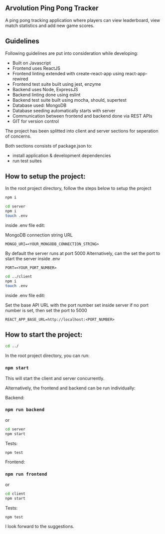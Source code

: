 ## Arvolution Ping Pong Tracker
A ping pong tracking application where players can view leaderboard, view match statistics
and add new game scores.

## Guidelines
Following guidelines are put into consideration while developing:
- Built on Javascript
- Frontend uses ReactJS
- Frontend linting extended with create-react-app
   using react-app-rewired
- Frontend test suite built using jest, enzyme
- Backend uses Node, ExpressJS
- Backend linting done using eslint
- Backend test suite built using mocha, should, supertest
- Database used: MongoDB
- Database seeding automatically starts with server
- Communication between frontend and backend done via REST APIs
- GIT for version control

The project has been splitted into client and server sections
for seperation of concerns.

Both sections consists of package.json to: 
- install application & development dependencies
- run test suites 

## How to setup the project:
In the root project directory,
follow the steps below to setup the project

```bash
npm i
```

```bash
cd server
npm i
touch .env
```
inside .env file edit:

MongoDB connection string URL

`MONGO_URI=<YOUR_MONGODB_CONNECTION_STRING>`

By default the server runs at port 5000
Alternatively, can the set the port to start the server inside .env

`PORT=<YOUR_PORT_NUMBER>`

```bash
cd ../client
npm i
touch .env
```
inside .env file edit:

Set the base API URL with the port number set inside server
if no port number is set, then set the port to 5000

`REACT_APP_BASE_URL=http://localhost:<PORT_NUMBER>`

## How to start the project:

```bash
cd ../
```

In the root project directory, you can run:

### `npm start`
This will start the client and server concurrently.

Alternatively, the frontend and backend can be run
individually:

Backend:
### `npm run backend`
or 
```bash
cd server
npm start
```

Tests:
```bash
npm test
```
Frontend:
### `npm run frontend`
or 
```bash
cd client
npm start
```
Tests:
```bash
npm test
```

I look forward to the suggestions. 
